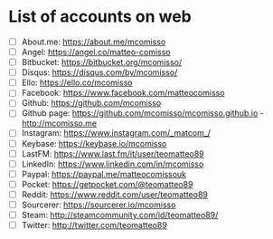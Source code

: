 # List of accounts on web

- [ ] About.me: https://about.me/mcomisso
- [ ] Angel: https://angel.co/matteo-comisso
- [ ] Bitbucket: https://bitbucket.org/mcomisso/
- [ ] Disqus: https://disqus.com/by/mcomisso/
- [ ] Ello: https://ello.co/mcomisso
- [ ] Facebook: https://www.facebook.com/matteocomisso
- [ ] Github: https://github.com/mcomisso
- [ ] Github page: https://github.com/mcomisso/mcomisso.github.io - http://mcomisso.me
- [ ] Instagram: https://www.instagram.com/_matcom_/
- [ ] Keybase: https://keybase.io/mcomisso
- [ ] LastFM: https://www.last.fm/it/user/teomatteo89
- [ ] LinkedIn: https://www.linkedin.com/in/mcomisso
- [ ] Paypal: https://paypal.me/matteocomissouk
- [ ] Pocket: https://getpocket.com/@teomatteo89
- [ ] Reddit: https://www.reddit.com/user/teomatteo89
- [ ] Sourcerer: https://sourcerer.io/mcomisso
- [ ] Steam: http://steamcommunity.com/id/teomatteo89/
- [ ] Twitter: http://twitter.com/teomatteo89
